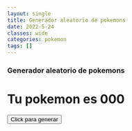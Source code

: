 ```yaml
---
layout: single
title: Generador aleatorio de pokemons
date: 2022-5-24
classes: wide
categories: pokemon
tags: []
---
```

### Generador aleatorio de pokemons
<script src="/assets/scripts/pokedex.js"></script>
<h1>Tu pokemon es <strong id="number">000</strong></h1>
<button id="generate" onclick="generate_number_pokedex()">Click para generar</button>
